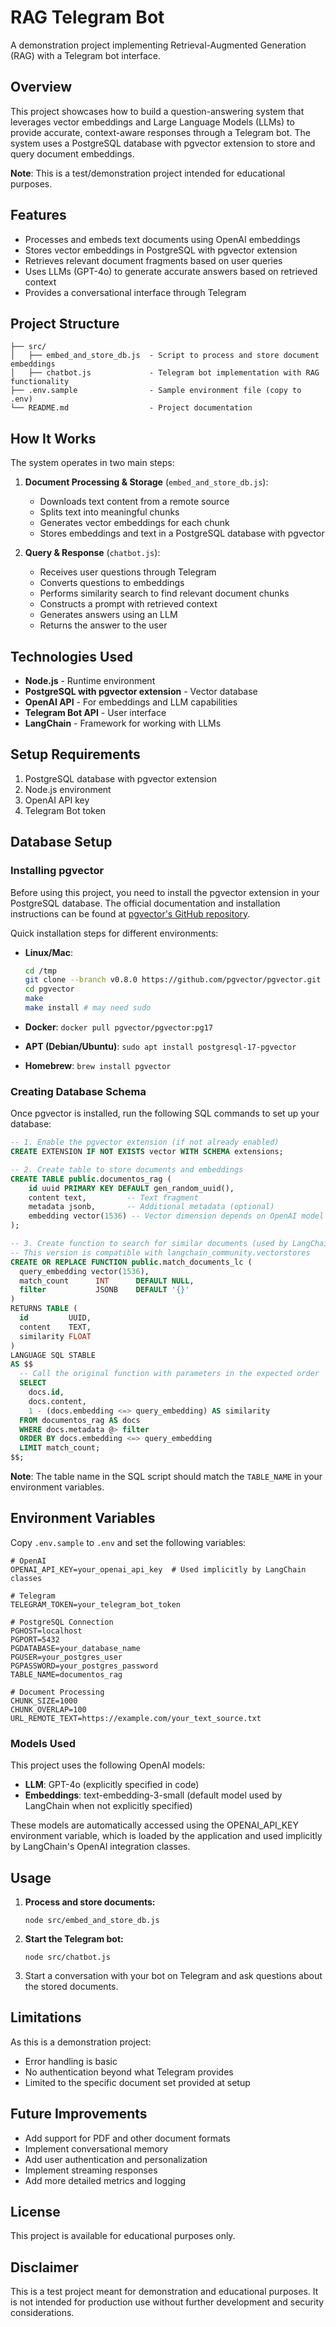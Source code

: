 # RAG Telegram Bot

A demonstration project implementing Retrieval-Augmented Generation (RAG) with a Telegram bot interface.

## Overview

This project showcases how to build a question-answering system that leverages vector embeddings and Large Language Models (LLMs) to provide accurate, context-aware responses through a Telegram bot. The system uses a PostgreSQL database with pgvector extension to store and query document embeddings.

**Note**: This is a test/demonstration project intended for educational purposes.

## Features

- Processes and embeds text documents using OpenAI embeddings
- Stores vector embeddings in PostgreSQL with pgvector extension
- Retrieves relevant document fragments based on user queries
- Uses LLMs (GPT-4o) to generate accurate answers based on retrieved context
- Provides a conversational interface through Telegram

## Project Structure

```
├── src/
│   ├── embed_and_store_db.js  - Script to process and store document embeddings
│   ├── chatbot.js             - Telegram bot implementation with RAG functionality
├── .env.sample                - Sample environment file (copy to .env)
└── README.md                  - Project documentation
```

## How It Works

The system operates in two main steps:

1. **Document Processing & Storage** (`embed_and_store_db.js`):
   - Downloads text content from a remote source
   - Splits text into meaningful chunks
   - Generates vector embeddings for each chunk
   - Stores embeddings and text in a PostgreSQL database with pgvector

2. **Query & Response** (`chatbot.js`):
   - Receives user questions through Telegram
   - Converts questions to embeddings
   - Performs similarity search to find relevant document chunks
   - Constructs a prompt with retrieved context
   - Generates answers using an LLM
   - Returns the answer to the user

## Technologies Used

- **Node.js** - Runtime environment
- **PostgreSQL with pgvector extension** - Vector database
- **OpenAI API** - For embeddings and LLM capabilities
- **Telegram Bot API** - User interface
- **LangChain** - Framework for working with LLMs

## Setup Requirements

1. PostgreSQL database with pgvector extension
2. Node.js environment
3. OpenAI API key
4. Telegram Bot token

## Database Setup

### Installing pgvector

Before using this project, you need to install the pgvector extension in your PostgreSQL database. The official documentation and installation instructions can be found at [pgvector's GitHub repository](https://github.com/pgvector/pgvector).

Quick installation steps for different environments:

- **Linux/Mac**:
  ```bash
  cd /tmp
  git clone --branch v0.8.0 https://github.com/pgvector/pgvector.git
  cd pgvector
  make
  make install # may need sudo
  ```

- **Docker**: `docker pull pgvector/pgvector:pg17`

- **APT (Debian/Ubuntu)**: `sudo apt install postgresql-17-pgvector`

- **Homebrew**: `brew install pgvector`

### Creating Database Schema

Once pgvector is installed, run the following SQL commands to set up your database:

```sql
-- 1. Enable the pgvector extension (if not already enabled)
CREATE EXTENSION IF NOT EXISTS vector WITH SCHEMA extensions;

-- 2. Create table to store documents and embeddings
CREATE TABLE public.documentos_rag (
    id uuid PRIMARY KEY DEFAULT gen_random_uuid(),
    content text,         -- Text fragment
    metadata jsonb,       -- Additional metadata (optional)
    embedding vector(1536) -- Vector dimension depends on OpenAI model (text-embedding-3-small uses 1536)
);

-- 3. Create function to search for similar documents (used by LangChain)
-- This version is compatible with langchain_community.vectorstores
CREATE OR REPLACE FUNCTION public.match_documents_lc (
  query_embedding vector(1536),
  match_count      INT      DEFAULT NULL,
  filter           JSONB    DEFAULT '{}'
)
RETURNS TABLE (
  id         UUID,
  content    TEXT,
  similarity FLOAT
)
LANGUAGE SQL STABLE
AS $$
  -- Call the original function with parameters in the expected order
  SELECT
    docs.id,
    docs.content,
    1 - (docs.embedding <=> query_embedding) AS similarity
  FROM documentos_rag AS docs
  WHERE docs.metadata @> filter
  ORDER BY docs.embedding <=> query_embedding
  LIMIT match_count;
$$;
```

**Note**: The table name in the SQL script should match the `TABLE_NAME` in your environment variables.

## Environment Variables

Copy `.env.sample` to `.env` and set the following variables:

```
# OpenAI
OPENAI_API_KEY=your_openai_api_key  # Used implicitly by LangChain classes

# Telegram
TELEGRAM_TOKEN=your_telegram_bot_token

# PostgreSQL Connection
PGHOST=localhost
PGPORT=5432
PGDATABASE=your_database_name
PGUSER=your_postgres_user
PGPASSWORD=your_postgres_password
TABLE_NAME=documentos_rag

# Document Processing
CHUNK_SIZE=1000
CHUNK_OVERLAP=100
URL_REMOTE_TEXT=https://example.com/your_text_source.txt
```

### Models Used

This project uses the following OpenAI models:
- **LLM**: GPT-4o (explicitly specified in code)
- **Embeddings**: text-embedding-3-small (default model used by LangChain when not explicitly specified)

These models are automatically accessed using the OPENAI_API_KEY environment variable, which is loaded by the application and used implicitly by LangChain's OpenAI integration classes.

## Usage

1. **Process and store documents:**
   ```
   node src/embed_and_store_db.js
   ```

2. **Start the Telegram bot:**
   ```
   node src/chatbot.js
   ```

3. Start a conversation with your bot on Telegram and ask questions about the stored documents.

## Limitations

As this is a demonstration project:
- Error handling is basic
- No authentication beyond what Telegram provides
- Limited to the specific document set provided at setup

## Future Improvements

- Add support for PDF and other document formats
- Implement conversational memory
- Add user authentication and personalization
- Implement streaming responses
- Add more detailed metrics and logging

## License

This project is available for educational purposes only.

## Disclaimer

This is a test project meant for demonstration and educational purposes. It is not intended for production use without further development and security considerations.